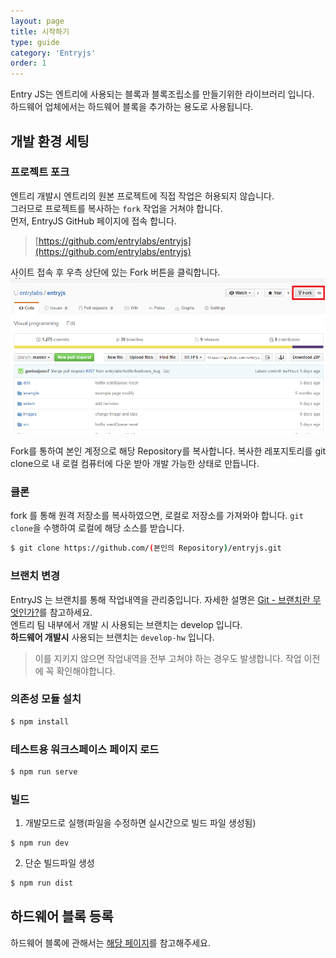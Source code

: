 ```yaml
---
layout: page
title: 시작하기
type: guide
category: 'Entryjs'
order: 1
---
```


Entry JS는 엔트리에 사용되는 블록과 블록조립소를 만들기위한 라이브러리 입니다.  
하드웨어 업체에서는 하드웨어 블록을 추가하는 용도로 사용됩니다.

## 개발 환경 세팅

### 프로젝트 포크
엔트리 개발시 엔트리의 원본 프로젝트에 직접 작업은 허용되지 않습니다.  
그러므로 프로젝트를 복사하는 `fork` 작업을 거쳐야 합니다.  
먼저, EntryJS GitHub 페이지에 접속 합니다.  

> [https://github.com/entrylabs/entryjs](https://github.com/entrylabs/entryjs)

사이트 접속 후 우측 상단에 있는 Fork 버튼을 클릭합니다.
![Fork](../../images/entry-hw/fork.png)  

Fork를 통하여 본인 계정으로 해당 Repository를 복사합니다. 복사한 레포지토리를 git clone으로 내 로컬 컴퓨터에 다운 받아 개발 가능한 상태로 만듭니다.  

### 클론

fork 를 통해 원격 저장소를 복사하였으면, 로컬로 저장소를 가져와야 합니다. `git clone`을 수행하여 로컬에 해당 소스를 받습니다.
``` bash
$ git clone https://github.com/(본인의 Repository)/entryjs.git
```

### 브랜치 변경
EntryJS 는 브랜치를 통해 작업내역을 관리중입니다. 
자세한 설명은 [Git - 브랜치란 무엇인가?](https://git-scm.com/book/ko/v1/Git-%EB%B8%8C%EB%9E%9C%EC%B9%98-%EB%B8%8C%EB%9E%9C%EC%B9%98%EB%9E%80-%EB%AC%B4%EC%97%87%EC%9D%B8%EA%B0%80%3F)를 참고하세요.  
엔트리 팀 내부에서 개발 시 사용되는 브랜치는 develop 입니다.  
**하드웨어 개발시** 사용되는 브랜치는 `develop-hw` 입니다.

> 이를 지키지 않으면 작업내역을 전부 고쳐야 하는 경우도 발생합니다. 작업 이전에 꼭 확인해야합니다.

### 의존성 모듈 설치  
```bash
$ npm install
```

### 테스트용 워크스페이스 페이지 로드
```bash
$ npm run serve
```

### 빌드
1. 개발모드로 실행(파일을 수정하면 실시간으로 빌드 파일 생성됨)
``` bash~~~~
$ npm run dev
```

2. 단순 빌드파일 생성
``` bash
$ npm run dist
```


## 하드웨어 블록 등록
하드웨어 블록에 관해서는 [해당 페이지](/docs/guide/entryjs/2016-07-08-add_new_blocks4.html)를 참고해주세요.
